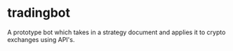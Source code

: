 # tradingbot
A prototype bot which takes in a strategy document and applies it to crypto exchanges using API's.
